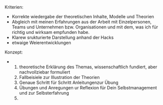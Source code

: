 Kriterien:
- Korrekte wiedergabe der theoretischen Inhalte, Modelle und Theorien
- Abgleich mit meinen Erfahrungen aus der Arbeit mit Einzelpersonen, Teams und Unternehmen bzw. Organisationen und mit dem, was ich für richtig und wirksam empfunden habe.
- Klarew srukturierte Darstellung anhand der Hacks
- etwaige Weierentwicklungen
   
Konzept:
- 1. theoretische Erklärung des Themas, wissenschaftlich fundiert, aber nachvollziebar formuliert
  2. Fallbeisiele zur Illustration der Theorien
  3. Genaue Schritt für Schritt Anleitungenzur Übung
  4. Übungen und Anregungen ur Reflexion für Dein Selbstmanagement und zur Selbsterfahrung
  5. 
